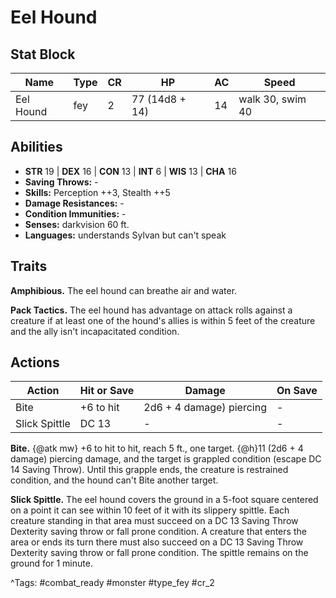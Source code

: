 # Eel Hound

## Stat Block

| Name | Type | CR | HP | AC | Speed |
|------|------|----|----|----|-------|
| Eel Hound | fey | 2 | 77 (14d8 + 14) | 14 | walk 30, swim 40 |

## Abilities

- **STR** 19 | **DEX** 16 | **CON** 13 | **INT** 6 | **WIS** 13 | **CHA** 16
- **Saving Throws:** -  
- **Skills:** Perception ++3, Stealth ++5  
- **Damage Resistances:** -  
- **Condition Immunities:** -  
- **Senses:** darkvision 60 ft.  
- **Languages:** understands Sylvan but can't speak

## Traits

**Amphibious.** The eel hound can breathe air and water.

**Pack Tactics.** The eel hound has advantage on attack rolls against a creature if at least one of the hound's allies is within 5 feet of the creature and the ally isn't incapacitated condition.


## Actions

| Action | Hit or Save | Damage | On Save |
|--------|--------------|--------|----------|
| Bite | +6 to hit | 2d6 + 4 damage) piercing | - |
| Slick Spittle | DC 13 | - | - |

**Bite.** {@atk mw} +6 to hit to hit, reach 5 ft., one target. {@h}11 (2d6 + 4 damage) piercing damage, and the target is grappled condition (escape DC 14 Saving Throw). Until this grapple ends, the creature is restrained condition, and the hound can't Bite another target.

**Slick Spittle.** The eel hound covers the ground in a 5-foot square centered on a point it can see within 10 feet of it with its slippery spittle. Each creature standing in that area must succeed on a DC 13 Saving Throw Dexterity saving throw or fall prone condition. A creature that enters the area or ends its turn there must also succeed on a DC 13 Saving Throw Dexterity saving throw or fall prone condition. The spittle remains on the ground for 1 minute.


^Tags: #combat_ready #monster #type_fey #cr_2